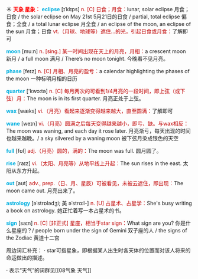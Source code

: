 ☀ <font color="red">**天象 星象：**</font>
<font color="sky blue">**eclipse**</font> [ɪˈklɪps]
<font color="#c00000">n. [C] 日食；月食：</font>lunar, solar eclipse 月食；日食 / the solar eclipse on May 21st 5月21日的日食 / partial, total eclipse 偏食；全食 / a total lunar eclipse 月全食 / an eclipse of the moon, an eclipse of the sun 月食；日食 <font color="#c00000">vt.（月球、地球等）遮住…的光，引起日食或月食：</font>了解即可

<font color="sky blue">**moon**</font> [mu:n] 
<font color="#c00000">n. [sing.] 某一时间出现在天上的月亮，月相：</font>a crescent moon 新月 / a full moon 满月 / There’s no moon tonight. 今晚看不见月亮。
           
<font color="sky blue">**phase**</font> [feɪz]
<font color="#c00000">n. [C] 月相、月亮的盈亏：</font>a calendar highlighting the phases of the moon 一种标明月相的日历

<font color="sky blue">**quarter**</font> ['kwɔ:tə] 
<font color="#c00000">n. [C] 每月两次的可看到1/4月亮的一段时间，即上弦（或下弦）月：</font>The moon is in its first quarter. 月亮正处于上弦。

<font color="sky blue">**wax**</font> [wæks] 
<font color="#c00000">vi.（月亮）看起来逐渐变得越来越大，直至圆满：</font>了解即可
           
<font color="sky blue">**wane**</font> [weɪn]
<font color="#c00000">vi.（月亮）圆满之后每天变得越来越小，即亏、缺。与wax相反：</font>The moon was waning, and each day it rose later. 月亮渐亏，每天出现的时间也越来越晚。/ a sky silvered by a waning moon 被下弦月染成银色的天空

<font color="sky blue">**full**</font> [fʊl] 
<font color="#c00000">adj.（月亮）圆的，满的：</font>The moon was full. 圆月圆了。

<font color="sky blue">**rise**</font> [raɪz] 
<font color="#c00000">vi.（太阳、月亮等）从地平线上升起：</font>The sun rises in the east. 太阳从东方升起。

<font color="sky blue">**out**</font> [aʊt] 
<font color="#c00000">adv., prep.（日、月、星辰）可被看见，未被云遮住，即出现：</font>The moon came out. 月亮出来了。
           
<font color="sky blue">**astrology**</font> [əˈstrɒlədʒi; 美 əˈstrɑ:l-]
<font color="#c00000">n. [U] 占星术、占星学：</font>She's busy writing a book on astrology. 她正忙着写一本占星术的书。
           
<font color="sky blue">**sign**</font> [saɪn]
<font color="#c00000">n. [C] [非正式] 星座，相当于star sign：</font>What sign are you? 你是什么星座的？/ people born under the sign of Gemini 双子座的人 / the signs of the Zodiac 黄道十二宫
 
周边词汇补充：
· star可指星象，即根据某人出生时各天体的位置而对该人将来的命运做出的描述。

· 表示“天气”的词群见[[08气象 天气]]
